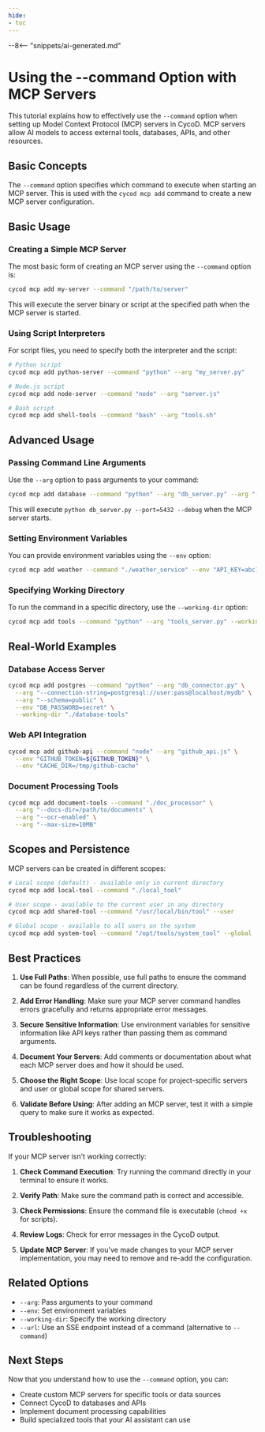 ```yaml
---
hide:
- toc
---
```


--8<-- "snippets/ai-generated.md"

# Using the --command Option with MCP Servers

This tutorial explains how to effectively use the `--command` option when setting up Model Context Protocol (MCP) servers in CycoD. MCP servers allow AI models to access external tools, databases, APIs, and other resources.

## Basic Concepts

The `--command` option specifies which command to execute when starting an MCP server. This is used with the `cycod mcp add` command to create a new MCP server configuration.

## Basic Usage

### Creating a Simple MCP Server

The most basic form of creating an MCP server using the `--command` option is:

```bash
cycod mcp add my-server --command "/path/to/server"
```

This will execute the server binary or script at the specified path when the MCP server is started.

### Using Script Interpreters

For script files, you need to specify both the interpreter and the script:

```bash
# Python script
cycod mcp add python-server --command "python" --arg "my_server.py"

# Node.js script
cycod mcp add node-server --command "node" --arg "server.js"

# Bash script
cycod mcp add shell-tools --command "bash" --arg "tools.sh"
```

## Advanced Usage

### Passing Command Line Arguments

Use the `--arg` option to pass arguments to your command:

```bash
cycod mcp add database --command "python" --arg "db_server.py" --arg "--port=5432" --arg "--debug"
```

This will execute `python db_server.py --port=5432 --debug` when the MCP server starts.

### Setting Environment Variables

You can provide environment variables using the `--env` option:

```bash
cycod mcp add weather --command "./weather_service" --env "API_KEY=abc123" --env "UNITS=metric"
```

### Specifying Working Directory

To run the command in a specific directory, use the `--working-dir` option:

```bash
cycod mcp add tools --command "python" --arg "tools_server.py" --working-dir "/path/to/tools"
```

## Real-World Examples

### Database Access Server

```bash
cycod mcp add postgres --command "python" --arg "db_connector.py" \
  --arg "--connection-string=postgresql://user:pass@localhost/mydb" \
  --arg "--schema=public" \
  --env "DB_PASSWORD=secret" \
  --working-dir "./database-tools"
```

### Web API Integration

```bash
cycod mcp add github-api --command "node" --arg "github_api.js" \
  --env "GITHUB_TOKEN=${GITHUB_TOKEN}" \
  --env "CACHE_DIR=/tmp/github-cache"
```

### Document Processing Tools

```bash
cycod mcp add document-tools --command "./doc_processor" \
  --arg "--docs-dir=/path/to/documents" \
  --arg "--ocr-enabled" \
  --arg "--max-size=10MB"
```

## Scopes and Persistence

MCP servers can be created in different scopes:

```bash
# Local scope (default) - available only in current directory
cycod mcp add local-tool --command "./local_tool"

# User scope - available to the current user in any directory
cycod mcp add shared-tool --command "/usr/local/bin/tool" --user

# Global scope - available to all users on the system
cycod mcp add system-tool --command "/opt/tools/system_tool" --global
```

## Best Practices

1. **Use Full Paths**: When possible, use full paths to ensure the command can be found regardless of the current directory.

2. **Add Error Handling**: Make sure your MCP server command handles errors gracefully and returns appropriate error messages.

3. **Secure Sensitive Information**: Use environment variables for sensitive information like API keys rather than passing them as command arguments.

4. **Document Your Servers**: Add comments or documentation about what each MCP server does and how it should be used.

5. **Choose the Right Scope**: Use local scope for project-specific servers and user or global scope for shared servers.

6. **Validate Before Using**: After adding an MCP server, test it with a simple query to make sure it works as expected.

## Troubleshooting

If your MCP server isn't working correctly:

1. **Check Command Execution**: Try running the command directly in your terminal to ensure it works.

2. **Verify Path**: Make sure the command path is correct and accessible.

3. **Check Permissions**: Ensure the command file is executable (`chmod +x` for scripts).

4. **Review Logs**: Check for error messages in the CycoD output.

5. **Update MCP Server**: If you've made changes to your MCP server implementation, you may need to remove and re-add the configuration.

## Related Options

- `--arg`: Pass arguments to your command
- `--env`: Set environment variables
- `--working-dir`: Specify the working directory
- `--url`: Use an SSE endpoint instead of a command (alternative to `--command`)

## Next Steps

Now that you understand how to use the `--command` option, you can:

- Create custom MCP servers for specific tools or data sources
- Connect CycoD to databases and APIs
- Implement document processing capabilities
- Build specialized tools that your AI assistant can use